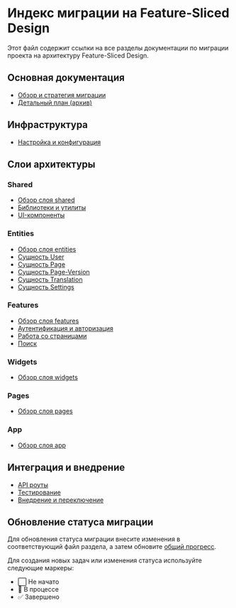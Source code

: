 # Индекс миграции на Feature-Sliced Design

Этот файл содержит ссылки на все разделы документации по миграции проекта на архитектуру Feature-Sliced Design.

## Основная документация
- [Обзор и стратегия миграции](./README.md)
- [Детальный план (архив)](./LEGACY_PLAN.md)

## Инфраструктура
- [Настройка и конфигурация](./infrastructure.md)

## Слои архитектуры

### Shared
- [Обзор слоя shared](./shared/README.md)
- [Библиотеки и утилиты](./shared/libraries.md)
- [UI-компоненты](./shared/ui-components.md)

### Entities
- [Обзор слоя entities](./entities/README.md)
- [Сущность User](./entities/user.md)
- [Сущность Page](./entities/page.md)
- [Сущность Page-Version](./entities/page-version.md)
- [Сущность Translation](./entities/translation.md)
- [Сущность Settings](./entities/settings.md)

### Features
- [Обзор слоя features](./features/README.md)
- [Аутентификация и авторизация](./features/auth.md)
- [Работа со страницами](./features/page.md)
- [Поиск](./features/search.md)

### Widgets
- [Обзор слоя widgets](./widgets/README.md)

### Pages
- [Обзор слоя pages](./pages/README.md)

### App
- [Обзор слоя app](./app/README.md)

## Интеграция и внедрение
- [API роуты](./integration/api-routes.md)
- [Тестирование](./testing/README.md)
- [Внедрение и переключение](./integration/deployment.md)

## Обновление статуса миграции

Для обновления статуса миграции внесите изменения в соответствующий файл раздела, а затем обновите [общий прогресс](./README.md).

Для создания новых задач или изменения статуса используйте следующие маркеры:
- ⬜ Не начато
- 🔄 В процессе
- ✅ Завершено 